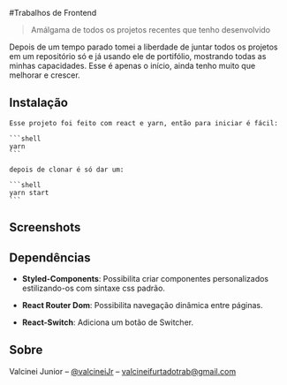 #Trabalhos de Frontend
>Amálgama de todos os projetos recentes que tenho desenvolvido

Depois de um tempo parado tomei a liberdade de juntar todos os projetos em um repositório só e já usando ele de portifólio, mostrando todas as minhas capacidades. Esse é apenas o início, ainda tenho muito que melhorar e crescer. 

## Instalação

    Esse projeto foi feito com react e yarn, então para iniciar é fácil: 

    ```shell
    yarn 
    ```
    
    depois de clonar é só dar um:

    ```shell
    yarn start
    ```

## Screenshots

## Dependências

* **Styled-Components**: Possibilita criar componentes personalizados estilizando-os com sintaxe css padrão.

* **React Router Dom**: Possibilita navegação dinâmica entre páginas.

* **React-Switch**: Adiciona um botão de Switcher.

## Sobre

Valcinei Junior – [@valcineiJr](https://github.com/ValcineiJr) – valcineifurtadotrab@gmail.com